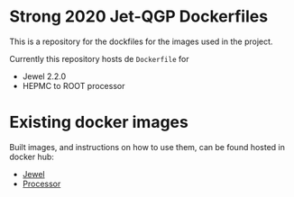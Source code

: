 # Strong 2020 Jet-QGP Dockerfiles

This is a repository for the dockfiles for the images used in the project.

Currently this repository hosts de `Dockerfile` for

- Jewel 2.2.0
- HEPMC to ROOT processor

# Existing docker images

Built images, and instructions on how to use them, can be found hosted in docker hub:

- [Jewel](https://hub.docker.com/r/mcromao/jewel)
- [Processor](https://hub.docker.com/r/mcromao/processors)